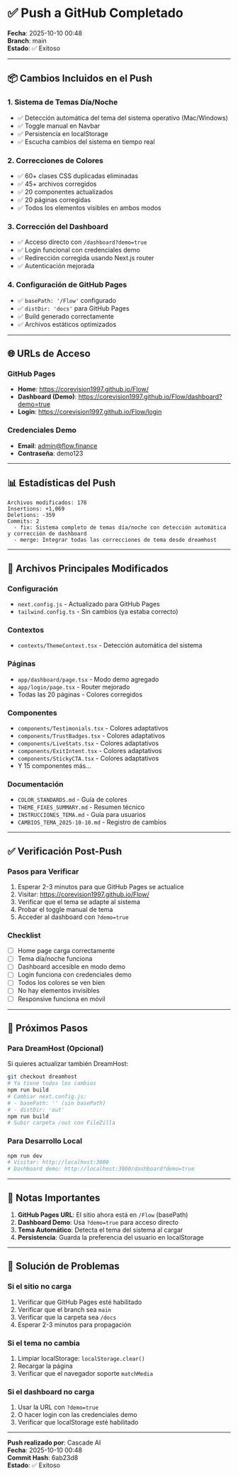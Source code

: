 # ✅ Push a GitHub Completado

**Fecha**: 2025-10-10 00:48  
**Branch**: main  
**Estado**: ✅ Exitoso

---

## 📦 Cambios Incluidos en el Push

### 1. Sistema de Temas Día/Noche
- ✅ Detección automática del tema del sistema operativo (Mac/Windows)
- ✅ Toggle manual en Navbar
- ✅ Persistencia en localStorage
- ✅ Escucha cambios del sistema en tiempo real

### 2. Correcciones de Colores
- ✅ 60+ clases CSS duplicadas eliminadas
- ✅ 45+ archivos corregidos
- ✅ 20 componentes actualizados
- ✅ 20 páginas corregidas
- ✅ Todos los elementos visibles en ambos modos

### 3. Corrección del Dashboard
- ✅ Acceso directo con `/dashboard?demo=true`
- ✅ Login funcional con credenciales demo
- ✅ Redirección corregida usando Next.js router
- ✅ Autenticación mejorada

### 4. Configuración de GitHub Pages
- ✅ `basePath: '/Flow'` configurado
- ✅ `distDir: 'docs'` para GitHub Pages
- ✅ Build generado correctamente
- ✅ Archivos estáticos optimizados

---

## 🌐 URLs de Acceso

### GitHub Pages
- **Home**: https://corevision1997.github.io/Flow/
- **Dashboard (Demo)**: https://corevision1997.github.io/Flow/dashboard?demo=true
- **Login**: https://corevision1997.github.io/Flow/login

### Credenciales Demo
- **Email**: admin@flow.finance
- **Contraseña**: demo123

---

## 📊 Estadísticas del Push

```
Archivos modificados: 178
Insertions: +1,069
Deletions: -359
Commits: 2
  - fix: Sistema completo de temas día/noche con detección automática y corrección de dashboard
  - merge: Integrar todas las correcciones de tema desde dreamhost
```

---

## 🔧 Archivos Principales Modificados

### Configuración
- `next.config.js` - Actualizado para GitHub Pages
- `tailwind.config.ts` - Sin cambios (ya estaba correcto)

### Contextos
- `contexts/ThemeContext.tsx` - Detección automática del sistema

### Páginas
- `app/dashboard/page.tsx` - Modo demo agregado
- `app/login/page.tsx` - Router mejorado
- Todas las 20 páginas - Colores corregidos

### Componentes
- `components/Testimonials.tsx` - Colores adaptativos
- `components/TrustBadges.tsx` - Colores adaptativos
- `components/LiveStats.tsx` - Colores adaptativos
- `components/ExitIntent.tsx` - Colores adaptativos
- `components/StickyCTA.tsx` - Colores adaptativos
- Y 15 componentes más...

### Documentación
- `COLOR_STANDARDS.md` - Guía de colores
- `THEME_FIXES_SUMMARY.md` - Resumen técnico
- `INSTRUCCIONES_TEMA.md` - Guía para usuarios
- `CAMBIOS_TEMA_2025-10-10.md` - Registro de cambios

---

## ✅ Verificación Post-Push

### Pasos para Verificar
1. Esperar 2-3 minutos para que GitHub Pages se actualice
2. Visitar: https://corevision1997.github.io/Flow/
3. Verificar que el tema se adapte al sistema
4. Probar el toggle manual de tema
5. Acceder al dashboard con `?demo=true`

### Checklist
- [ ] Home page carga correctamente
- [ ] Tema día/noche funciona
- [ ] Dashboard accesible en modo demo
- [ ] Login funciona con credenciales demo
- [ ] Todos los colores se ven bien
- [ ] No hay elementos invisibles
- [ ] Responsive funciona en móvil

---

## 🚀 Próximos Pasos

### Para DreamHost (Opcional)
Si quieres actualizar también DreamHost:

```bash
git checkout dreamhost
# Ya tiene todos los cambios
npm run build
# Cambiar next.config.js:
# - basePath: '' (sin basePath)
# - distDir: 'out'
npm run build
# Subir carpeta /out con FileZilla
```

### Para Desarrollo Local
```bash
npm run dev
# Visitar: http://localhost:3000
# Dashboard demo: http://localhost:3000/dashboard?demo=true
```

---

## 📝 Notas Importantes

1. **GitHub Pages URL**: El sitio ahora está en `/Flow` (basePath)
2. **Dashboard Demo**: Usa `?demo=true` para acceso directo
3. **Tema Automático**: Detecta el tema del sistema al cargar
4. **Persistencia**: Guarda la preferencia del usuario en localStorage

---

## 🐛 Solución de Problemas

### Si el sitio no carga
1. Verificar que GitHub Pages esté habilitado
2. Verificar que el branch sea `main`
3. Verificar que la carpeta sea `/docs`
4. Esperar 2-3 minutos para propagación

### Si el tema no cambia
1. Limpiar localStorage: `localStorage.clear()`
2. Recargar la página
3. Verificar que el navegador soporte `matchMedia`

### Si el dashboard no carga
1. Usar la URL con `?demo=true`
2. O hacer login con las credenciales demo
3. Verificar que localStorage esté habilitado

---

**Push realizado por**: Cascade AI  
**Fecha**: 2025-10-10 00:48  
**Commit Hash**: 6ab23d8  
**Estado**: ✅ Exitoso

